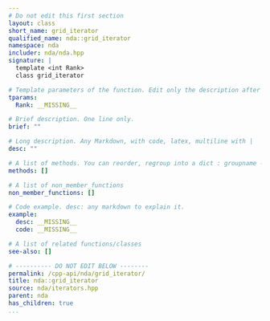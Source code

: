 ```yaml
---
# Do not edit this first section
layout: class
short_name: grid_iterator
qualified_name: nda::grid_iterator
namespace: nda
includer: nda/nda.hpp
signature: |
  template <int Rank>
  class grid_iterator

# Template parameters of the function. Edit only the description after the :
tparams:
  Rank: __MISSING__

# Brief description. One line only.
brief: ""

# Long description. Any Markdown, with code, latex, multiline with |
desc: ""

# A list of methods. You can reorder, regroup into a dict : groupname -> list
methods: []

# A list of non_member_functions
non_member_functions: []

# Code example. desc: any markdown to explain it.
example:
  desc: __MISSING__
  code: __MISSING__

# A list of related functions/classes
see-also: []

# ---------- DO NOT EDIT BELOW --------
permalink: /cpp-api/nda/grid_iterator/
title: nda::grid_iterator
source: nda/iterators.hpp
parent: nda
has_children: true
...
```


